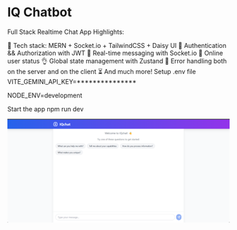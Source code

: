 ﻿# IQ Chatbot

 Full Stack Realtime Chat App Highlights:

🌟 Tech stack: MERN + Socket.io + TailwindCSS + Daisy UI
🎃 Authentication && Authorization with JWT
👾 Real-time messaging with Socket.io
🚀 Online user status
👌 Global state management with Zustand
🐞 Error handling both on the server and on the client
⏳ And much more!
Setup .env file
VITE_GEMINI_API_KEY=***************

NODE_ENV=development

Start the app
npm run dev

<img width="1470" alt="image can't load" src="src\components\Screenshot 2025-05-25 154413.png">
